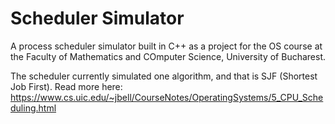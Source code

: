# Scheduler Simulator
A process scheduler simulator built in C++ as a project for the OS course at the Faculty of Mathematics and COmputer Science, University of Bucharest.

The scheduler currently simulated one algorithm, and that is SJF (Shortest Job First). Read more here: <a href="https://www.cs.uic.edu/~jbell/CourseNotes/OperatingSystems/5_CPU_Scheduling.html">https://www.cs.uic.edu/~jbell/CourseNotes/OperatingSystems/5_CPU_Scheduling.html</a>
